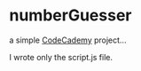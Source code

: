 # numberGuesser
a simple <a href="https://www.codecademy.com/practice/projects/number-guesser-independent-practice" target="_blank">CodeCademy</a> project...

I wrote only the script.js file.
